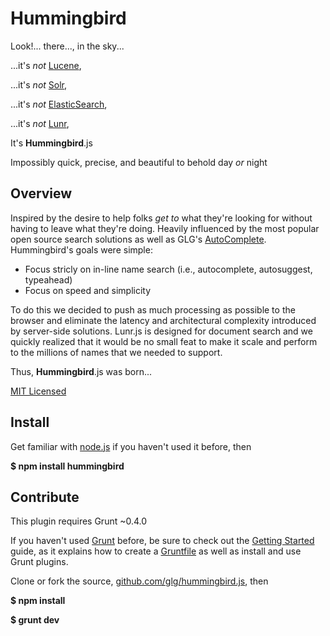 # Hummingbird
Look!...  there..., in the sky...

...it's _not_ [Lucene](https://lucene.apache.org/),

...it's _not_ [Solr](https://lucene.apache.org/solr/),

...it's _not_ [ElasticSearch](http://www.elasticsearch.org/),

...it's _not_ [Lunr](http://lunrjs.com/),

It's **Hummingbird**.js

Impossibly quick, precise, and beautiful to behold day _or_ night

## Overview
Inspired by the desire to help folks _get to_ what they're looking for
without having to leave what they're doing.  Heavily influenced by the
most popular open source search solutions as well as GLG's
[AutoComplete](https://github.com/glg/AutoComplete).  Hummingbird's
goals were simple:

* Focus stricly on in-line name search
  (i.e., autocomplete, autosuggest, typeahead)
* Focus on speed and simplicity

To do this we decided to push as much processing as possible to the
browser and eliminate the latency and architectural complexity
introduced by server-side solutions.  Lunr.js is designed for document
search and we quickly realized that it would be no small feat to make it
scale and perform to the millions of names that we needed to support.

Thus, **Hummingbird**.js was born...

[MIT Licensed](./LICENSE)

## Install
Get familiar with [node.js](http://nodejs.org/) if you haven't used it
before, then

**$ npm install hummingbird**

## Contribute
This plugin requires Grunt ~0.4.0

If you haven't used [Grunt](http://gruntjs.com/) before, be sure to
check out the [Getting
Started](http://gruntjs.com/getting-started) guide, as it explains how
to create a [Gruntfile](http://gruntjs.com/sample-gruntfile) as well as
install and use Grunt plugins.

Clone or fork the source, [github.com/glg/hummingbird.js](http://github.com/glg/hummingbird.js), then

**$ npm install**

**$ grunt dev**
